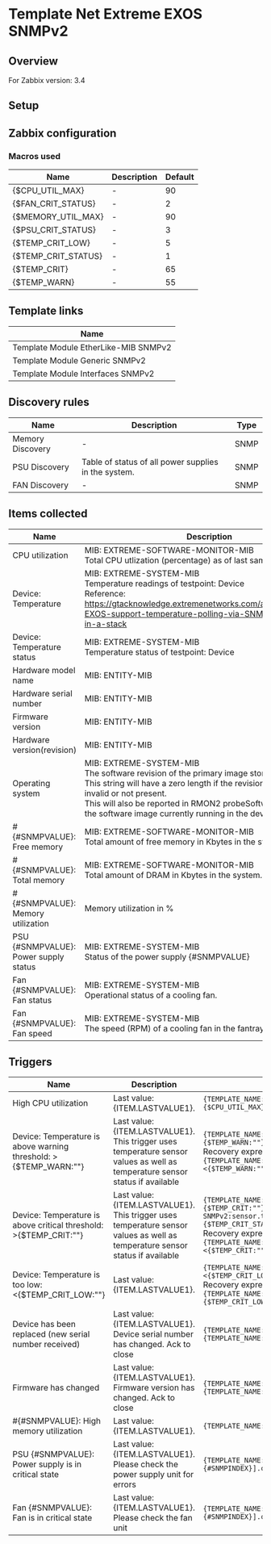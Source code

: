 
# Template Net Extreme EXOS SNMPv2

## Overview

For Zabbix version: 3.4  

## Setup


## Zabbix configuration


### Macros used

|Name|Description|Default|
|----|-----------|-------|
|{$CPU_UTIL_MAX}|-|90|
|{$FAN_CRIT_STATUS}|-|2|
|{$MEMORY_UTIL_MAX}|-|90|
|{$PSU_CRIT_STATUS}|-|3|
|{$TEMP_CRIT_LOW}|-|5|
|{$TEMP_CRIT_STATUS}|-|1|
|{$TEMP_CRIT}|-|65|
|{$TEMP_WARN}|-|55|

## Template links

|Name|
|----|
|Template Module EtherLike-MIB SNMPv2|
|Template Module Generic SNMPv2|
|Template Module Interfaces SNMPv2|

## Discovery rules

|Name|Description|Type|
|----|-----------|----|
|Memory Discovery|-|SNMP|
|PSU Discovery|Table of status of all power supplies in the system.|SNMP|
|FAN Discovery|-|SNMP|

## Items collected

|Name|Description|Type|
|----|-----------|----|
|CPU utilization|MIB: EXTREME-SOFTWARE-MONITOR-MIB</br>Total CPU utlization (percentage) as of last sampling.|SNMP|
|Device: Temperature|MIB: EXTREME-SYSTEM-MIB</br>Temperature readings of testpoint: Device</br>Reference: https://gtacknowledge.extremenetworks.com/articles/Q_A/Does-EXOS-support-temperature-polling-via-SNMP-on-all-nodes-in-a-stack|SNMP|
|Device: Temperature status|MIB: EXTREME-SYSTEM-MIB</br>Temperature status of testpoint: Device|SNMP|
|Hardware model name|MIB: ENTITY-MIB</br>|SNMP|
|Hardware serial number|MIB: ENTITY-MIB</br>|SNMP|
|Firmware version|MIB: ENTITY-MIB</br>|SNMP|
|Hardware version(revision)|MIB: ENTITY-MIB</br>|SNMP|
|Operating system|MIB: EXTREME-SYSTEM-MIB</br>The software revision of the primary image stored in this device.</br>This string will have a zero length if the revision is unknown, invalid or not present.</br>This will also be reported in RMON2 probeSoftwareRev if this is the software image currently running in the device.</br>|SNMP|
|#{#SNMPVALUE}: Free memory|MIB: EXTREME-SOFTWARE-MONITOR-MIB</br>Total amount of free memory in Kbytes in the system.|SNMP|
|#{#SNMPVALUE}: Total memory|MIB: EXTREME-SOFTWARE-MONITOR-MIB</br>Total amount of DRAM in Kbytes in the system.|SNMP|
|#{#SNMPVALUE}: Memory utilization|Memory utilization in %|CALCULATED|
|PSU {#SNMPVALUE}: Power supply status|MIB: EXTREME-SYSTEM-MIB</br>Status of the power supply {#SNMPVALUE}|SNMP|
|Fan {#SNMPVALUE}: Fan status|MIB: EXTREME-SYSTEM-MIB</br>Operational status of a cooling fan.|SNMP|
|Fan {#SNMPVALUE}: Fan speed|MIB: EXTREME-SYSTEM-MIB</br>The speed (RPM) of a cooling fan in the fantray {#SNMPVALUE}|SNMP|


## Triggers

|Name|Description|Expression|Severity|
|----|-----------|----|----|
|High CPU utilization|Last value: {ITEM.LASTVALUE1}.|`{TEMPLATE_NAME:system.cpu.util[extremeCpuMonitorTotalUtilization.0].avg(5m)}>{$CPU_UTIL_MAX}`|AVERAGE|
|Device: Temperature is above warning threshold: >{$TEMP_WARN:""}|Last value: {ITEM.LASTVALUE1}.</br>This trigger uses temperature sensor values as well as temperature sensor status if available|`{TEMPLATE_NAME:sensor.temp.value[extremeCurrentTemperature.0].avg(5m)}>{$TEMP_WARN:""}`</br>Recovery expression: `{TEMPLATE_NAME:sensor.temp.value[extremeCurrentTemperature.0].max(5m)}<{$TEMP_WARN:""}-3`|WARNING|
|Device: Temperature is above critical threshold: >{$TEMP_CRIT:""}|Last value: {ITEM.LASTVALUE1}.</br>This trigger uses temperature sensor values as well as temperature sensor status if available|`{TEMPLATE_NAME:sensor.temp.value[extremeCurrentTemperature.0].avg(5m)}>{$TEMP_CRIT:""} or {Template Net Extreme EXOS SNMPv2:sensor.temp.status[extremeOverTemperatureAlarm.0].last(0)}={$TEMP_CRIT_STATUS}`</br>Recovery expression: `{TEMPLATE_NAME:sensor.temp.value[extremeCurrentTemperature.0].max(5m)}<{$TEMP_CRIT:""}-3`|HIGH|
|Device: Temperature is too low: <{$TEMP_CRIT_LOW:""}|Last value: {ITEM.LASTVALUE1}.|`{TEMPLATE_NAME:sensor.temp.value[extremeCurrentTemperature.0].avg(5m)}<{$TEMP_CRIT_LOW:""}`</br>Recovery expression: `{TEMPLATE_NAME:sensor.temp.value[extremeCurrentTemperature.0].min(5m)}>{$TEMP_CRIT_LOW:""}+3`|AVERAGE|
|Device has been replaced (new serial number received)|Last value: {ITEM.LASTVALUE1}.</br>Device serial number has changed. Ack to close|`{TEMPLATE_NAME:system.hw.serialnumber.diff()}=1 and {TEMPLATE_NAME:system.hw.serialnumber.strlen()}>0`|INFO|
|Firmware has changed|Last value: {ITEM.LASTVALUE1}.</br>Firmware version has changed. Ack to close|`{TEMPLATE_NAME:system.hw.firmware.diff()}=1 and {TEMPLATE_NAME:system.hw.firmware.strlen()}>0`|INFO|
|#{#SNMPVALUE}: High memory utilization|Last value: {ITEM.LASTVALUE1}.|`{TEMPLATE_NAME:vm.memory.pused[{#SNMPVALUE}].avg(5m)}>{$MEMORY_UTIL_MAX}`|AVERAGE|
|PSU {#SNMPVALUE}: Power supply is in critical state|Last value: {ITEM.LASTVALUE1}.</br>Please check the power supply unit for errors|`{TEMPLATE_NAME:sensor.psu.status[extremePowerSupplyStatus.{#SNMPINDEX}].count(#1,{$PSU_CRIT_STATUS},eq)}=1`|AVERAGE|
|Fan {#SNMPVALUE}: Fan is in critical state|Last value: {ITEM.LASTVALUE1}.</br>Please check the fan unit|`{TEMPLATE_NAME:sensor.fan.status[extremeFanOperational.{#SNMPINDEX}].count(#1,{$FAN_CRIT_STATUS},eq)}=1`|AVERAGE|


